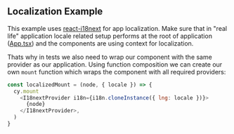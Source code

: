 ## Localization Example

This example uses [react-i18next](https://react.i18next.com/) for app localization. Make sure that in "real life" application locale related setup performs at the root of application ([App.tsx](./App.tsx)) and the components are using context for localization.

Thats why in tests we also need to wrap our component with the same provider as our application. Using function composition we can create our own `mount` function which wraps the component with all required providers:

```js
const localizedMount = (node, { locale }) => {
  cy.mount
    <I18nextProvider i18n={i18n.cloneInstance({ lng: locale })}>
      {node}
    </I18nextProvider>,
  )
}
```
